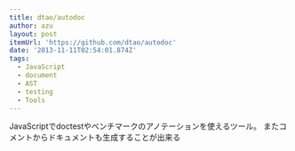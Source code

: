 ```yaml
---
title: dtao/autodoc
author: azu
layout: post
itemUrl: 'https://github.com/dtao/autodoc'
date: '2013-11-11T02:54:01.874Z'
tags:
  - JavaScript
  - document
  - AST
  - testing
  - Tools
---
```

JavaScriptでdoctestやベンチマークのアノテーションを使えるツール。
またコメントからドキュメントも生成することが出来る
